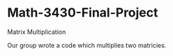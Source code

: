 # Math-3430-Final-Project
Matrix Multiplication

Our group wrote a code which multiplies two matricies.

